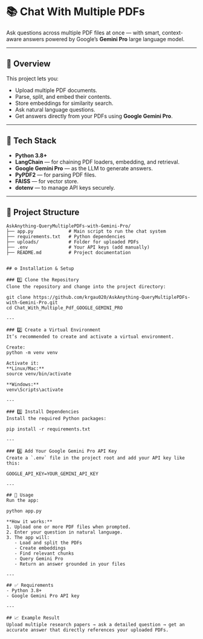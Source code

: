 # 📚 Chat With Multiple PDFs 

Ask questions across multiple PDF files at once — with smart, context-aware answers powered by Google’s **Gemini Pro** large language model.

---

## 🚀 Overview

This project lets you:
- Upload multiple PDF documents.
- Parse, split, and embed their contents.
- Store embeddings for similarity search.
- Ask natural language questions.
- Get answers directly from your PDFs using **Google Gemini Pro**.

---

## 🧩 Tech Stack

- **Python 3.8+**
- **LangChain** — for chaining PDF loaders, embedding, and retrieval.
- **Google Gemini Pro** — as the LLM to generate answers.
- **PyPDF2**  — for parsing PDF files.
- **FAISS**  — for vector store.
- **dotenv** — to manage API keys securely.

---

## 📂 Project Structure

```plaintext
AskAnything-QueryMultiplePDFs-with-Gemini-Pro/
├── app.py             # Main script to run the chat system
├── requirements.txt   # Python dependencies
├── uploads/           # Folder for uploaded PDFs
├── .env               # Your API keys (add manually)
├── README.md          # Project documentation


## ⚙️ Installation & Setup

### 1️⃣ Clone the Repository  
Clone the repository and change into the project directory:

git clone https://github.com/krgau020/AskAnything-QueryMultiplePDFs-with-Gemini-Pro.git  
cd Chat_With_Multiple_Pdf_GOOGLE_GEMINI_PRO

---

### 2️⃣ Create a Virtual Environment  
It’s recommended to create and activate a virtual environment.

Create:  
python -m venv venv

Activate it:  
**Linux/Mac:**  
source venv/bin/activate

**Windows:**  
venv\Scripts\activate

---

### 3️⃣ Install Dependencies  
Install the required Python packages:

pip install -r requirements.txt

---

### 4️⃣ Add Your Google Gemini Pro API Key  
Create a `.env` file in the project root and add your API key like this:

GOOGLE_API_KEY=YOUR_GEMINI_API_KEY

---

## 🚀 Usage  
Run the app:

python app.py

**How it works:**  
1. Upload one or more PDF files when prompted.  
2. Enter your question in natural language.  
3. The app will:  
   - Load and split the PDFs  
   - Create embeddings  
   - Find relevant chunks  
   - Query Gemini Pro  
   - Return an answer grounded in your files

---

## ✅ Requirements  
- Python 3.8+  
- Google Gemini Pro API key

---

## 📈 Example Result  
Upload multiple research papers → ask a detailed question → get an accurate answer that directly references your uploaded PDFs.


